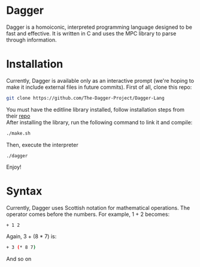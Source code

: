 # Dagger
Dagger is a homoiconic, interpreted programming language designed to be fast and effective. It is written in C and uses the MPC library to parse through information.

# Installation
Currently, Dagger is available only as an interactive prompt (we're hoping to make it include external files in future commits). First of all, clone this repo:
```bash
git clone https://github.com/The-Dagger-Project/Dagger-Lang
```
You must have the editline library installed, follow installation steps from their [repo](https://github.com/troglobit/editline) <br>
After installing the library, run the following command to link it and compile:
```bash
./make.sh
```
Then, execute the interpreter
```
./dagger
```
Enjoy!

# Syntax
Currently, Dagger uses Scottish notation for mathematical operations. The operator comes before the numbers. For example, 1 + 2 becomes:
```bash
+ 1 2
```
Again, 3 + (8 * 7) is:
```bash
+ 3 (* 8 7)
```
And so on